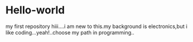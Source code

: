 # Hello-world
my first repository
hiii....i am new to this.my background is electronics,but i like coding...yeah!..choose my path in programming..
